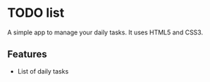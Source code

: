 # TODO list
A simple app to manage your daily tasks.
It uses HTML5 and CSS3.

## Features
* List of daily tasks 
